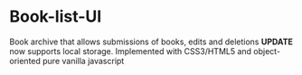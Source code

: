 # Book-list-UI
Book archive that allows submissions of books, edits and deletions **UPDATE** now supports local storage. Implemented with CSS3/HTML5 and object-oriented pure vanilla javascript

